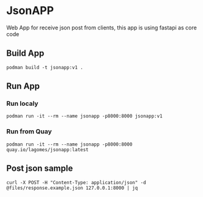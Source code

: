 # JsonAPP

Web App for receive json post from clients, this app is using fastapi as core code

## Build App
    podman build -t jsonapp:v1 .

## Run App

### Run localy
    podman run -it --rm --name jsonapp -p8000:8000 jsonapp:v1

### Run from Quay
    podman run -it --rm --name jsonapp -p8000:8000 quay.io/lagomes/jsonapp:latest

## Post json sample
    curl -X POST -H "Content-Type: application/json" -d @files/response.example.json 127.0.0.1:8000 | jq

